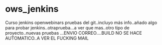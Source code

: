 # ows_jenkins
Curso jenkins openwebinars pruebas del git..incluyo más info..añado algo para probar jenkins..otraprueba...a ver que mas..otro tipo de proyecto..nuevas pruebas
...ENVIO CORREO....BUILD NO SE HACE AUTOMATICO..A VER EL FUCKING MAIL
